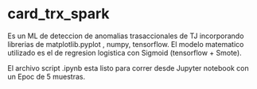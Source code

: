 # card_trx_spark

Es un ML de deteccion de anomalias trasaccionales de TJ incorporando librerias de matplotlib.pyplot , numpy, tensorflow.
El modelo matematico utilizado es el de regresion logistica con Sigmoid (tensorflow + Smote).

El archivo script .ipynb esta listo para correr desde Jupyter notebook con un Epoc de 5 muestras.

